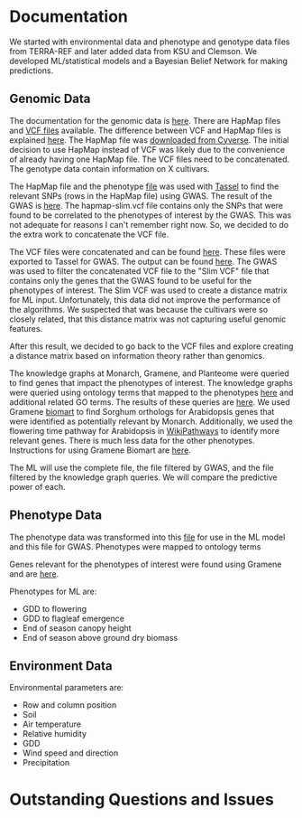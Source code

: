 # Documentation

We started with environmental data and phenotype and genotype data files from TERRA-REF and later added data from KSU and Clemson. We developed ML/statistical models and a Bayesian Belief Network for making predictions. 

## Genomic Data

The documentation for the genomic data is [here](https://docs.terraref.org/experimental-design/experimental-design-genomics).
There are HapMap files and [VCF files](https://datacommons.cyverse.org/browse/iplant/home/shared/terraref/genomics/derived_data/bap/resequencing/danforth_center/version1/gvcf) available. The difference between VCF and HapMap files is explained [here](http://augustogarcia.me/statgen-esalq/Hapmap-and-VCF-formats-and-its-integration-with-onemap/). The HapMap file was [downloaded from Cyverse](https://datacommons.cyverse.org/browse/iplant/home/shared/terraref/genomics/derived_data/bap/resequencing/danforth_center/version1/hapmap). The initial decision to use HapMap instead of VCF was likely due to the convenience of already having one HapMap file. The VCF files need to be concatenated. The genotype data contain information on X cultivars.

The HapMap file and the phenotype [file](https://docs.google.com/spreadsheets/d/1wxPZUNe6-2DxEYNpklahUOScweRmuiV9Vc0ax6JWFLY/edit#gid=1382556769) was used with [Tassel](https://www.maizegenetics.net/tassel) to find the relevant SNPs (rows in the HapMap file) using GWAS. The result of the GWAS is [here](https://data.monarchinitiative.org/tassel5/). The hapmap-slim.vcf file contains only the SNPs that were found to be correlated to the phenotypes of interest by the GWAS. This was not adequate for reasons I can't remember right now. So, we decided to do the extra work to concatenate the VCF file.

The VCF files were concatenated and can be found [here](https://data.monarchinitiative.org/genophenoenvo/vcf/). These files were exported to Tassel for GWAS. The output can be found [here](https://data.monarchinitiative.org/genophenoenvo/tassel5/). The GWAS was used to filter the concatenated VCF file to the "Slim VCF" file that contains only the genes that the GWAS found to be useful for the phenotypes of interest. The Slim VCF was used to create a distance matrix for ML input. Unfortunately, this data did not improve the performance of the algorithms. We suspected that was because the cultivars were so closely related, that this distance matrix was not capturing useful genomic features.

After this result, we decided to go back to the VCF files and explore creating a distance matrix based on information theory rather than genomics. 

The knowledge graphs at Monarch, Gramene, and Planteome were queried to find genes that impact the phenotypes of interest. The knowledge graphs were queried using ontology terms that mapped to the phenotypes [here](https://docs.google.com/spreadsheets/d/1VZRN38Sf4j57SBtkJQIX7zQV4sYXahw7eCaJqYNzC0c/edit#gid=2033025260) and additional related GO terms. The results of these queries are [here](https://docs.google.com/spreadsheets/d/1ugMisjghvSfa0W_TPhA-0_6C8A0X-gwOqPZbzqjJOrg/edit#gid=0). We used Gramene [biomart](http://ensembl.gramene.org/biomart/martview/892190680828bd6ce88eb424dda517cf) to find Sorghum orthologs for Arabidopsis genes that were identified as potentially relevant by Monarch. Additionally, we used the flowering time pathway for Arabidopsis in [WikiPathways](https://www.wikipathways.org/index.php/Pathway:WP2312) to identify more relevant genes. There is much less data for the other phenotypes. Instructions for using Gramene Biomart are [here](https://docs.google.com/presentation/d/1_nwQBiHmgFad7lwwlN_Hqq9WD_ukRSm-21NMX4YRyps/edit#slide=id.p).

The ML will use the complete file, the file filtered by GWAS, and the file filtered by the knowledge graph queries. We will compare the predictive power of each.

## Phenotype Data

The phenotype data was transformed into this [file](https://docs.google.com/spreadsheets/d/1wxPZUNe6-2DxEYNpklahUOScweRmuiV9Vc0ax6JWFLY/edit#gid=1382556769) for use in the ML model and this file for GWAS. Phenotypes were mapped to ontology terms  

Genes relevant for the phenotypes of interest were found using Gramene and are [here](https://docs.google.com/spreadsheets/d/1ugMisjghvSfa0W_TPhA-0_6C8A0X-gwOqPZbzqjJOrg/edit#gid=0).

Phenotypes for ML are:
* GDD to flowering
* GDD to flagleaf emergence
* End of season canopy height
* End of season above ground dry biomass

## Environment Data

Environmental parameters are:
* Row and column position
* Soil
* Air temperature
* Relative humidity
* GDD
* Wind speed and direction
* Precipitation

# Outstanding Questions and Issues

